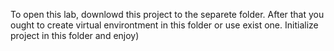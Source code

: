 To open this lab, downlowd this project to the separete folder.
After that you ought to create virtual environtment in this folder
or use exist one. Initialize project in this folder and enjoy)